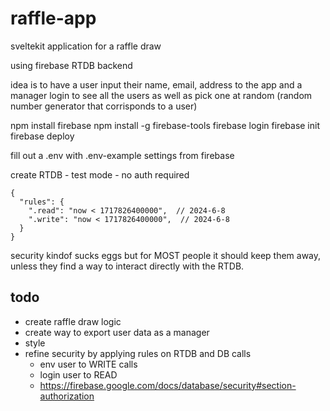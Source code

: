 # raffle-app
sveltekit application for a raffle draw

using firebase RTDB backend 

idea is to have a user input their name, email, address to the app and a manager login to see all the users as well as pick one at random (random number generator that corrisponds to a user)


npm install firebase
npm install -g firebase-tools
firebase login
firebase init
firebase deploy

fill out a .env with .env-example settings from firebase


create RTDB - test mode - no auth required
```
{
  "rules": {
    ".read": "now < 1717826400000",  // 2024-6-8
    ".write": "now < 1717826400000",  // 2024-6-8
  }
}
```

security kindof sucks eggs but for MOST people it should keep them away, unless they find a way to interact directly with the RTDB. 

## todo

- create raffle draw logic
- create way to export user data as a manager
- style
- refine security by applying rules on RTDB and DB calls
  - env user to WRITE calls
  - login user to READ 
  - https://firebase.google.com/docs/database/security#section-authorization